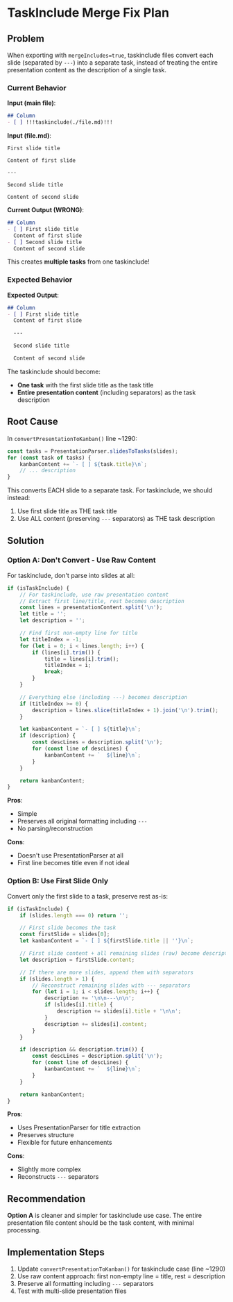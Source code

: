 # TaskInclude Merge Fix Plan

## Problem

When exporting with `mergeIncludes=true`, taskinclude files convert each slide (separated by `---`) into a separate task, instead of treating the entire presentation content as the description of a single task.

### Current Behavior

**Input (main file)**:
```markdown
## Column
- [ ] !!!taskinclude(./file.md)!!!
```

**Input (file.md)**:
```
First slide title

Content of first slide

---

Second slide title

Content of second slide
```

**Current Output (WRONG)**:
```markdown
## Column
- [ ] First slide title
  Content of first slide
- [ ] Second slide title
  Content of second slide
```

This creates **multiple tasks** from one taskinclude!

### Expected Behavior

**Expected Output**:
```markdown
## Column
- [ ] First slide title
  Content of first slide

  ---

  Second slide title

  Content of second slide
```

The taskinclude should become:
- **One task** with the first slide title as the task title
- **Entire presentation content** (including separators) as the task description

## Root Cause

In `convertPresentationToKanban()` line ~1290:
```typescript
const tasks = PresentationParser.slidesToTasks(slides);
for (const task of tasks) {
    kanbanContent += `- [ ] ${task.title}\n`;
    // ... description
}
```

This converts EACH slide to a separate task. For taskinclude, we should instead:
1. Use first slide title as THE task title
2. Use ALL content (preserving `---` separators) as THE task description

## Solution

### Option A: Don't Convert - Use Raw Content
For taskinclude, don't parse into slides at all:
```typescript
if (isTaskInclude) {
    // For taskinclude, use raw presentation content
    // Extract first line/title, rest becomes description
    const lines = presentationContent.split('\n');
    let title = '';
    let description = '';

    // Find first non-empty line for title
    let titleIndex = -1;
    for (let i = 0; i < lines.length; i++) {
        if (lines[i].trim()) {
            title = lines[i].trim();
            titleIndex = i;
            break;
        }
    }

    // Everything else (including ---) becomes description
    if (titleIndex >= 0) {
        description = lines.slice(titleIndex + 1).join('\n').trim();
    }

    let kanbanContent = `- [ ] ${title}\n`;
    if (description) {
        const descLines = description.split('\n');
        for (const line of descLines) {
            kanbanContent += `  ${line}\n`;
        }
    }

    return kanbanContent;
}
```

**Pros**:
- Simple
- Preserves all original formatting including `---`
- No parsing/reconstruction

**Cons**:
- Doesn't use PresentationParser at all
- First line becomes title even if not ideal

### Option B: Use First Slide Only
Convert only the first slide to a task, preserve rest as-is:
```typescript
if (isTaskInclude) {
    if (slides.length === 0) return '';

    // First slide becomes the task
    const firstSlide = slides[0];
    let kanbanContent = `- [ ] ${firstSlide.title || ''}\n`;

    // First slide content + all remaining slides (raw) become description
    let description = firstSlide.content;

    // If there are more slides, append them with separators
    if (slides.length > 1) {
        // Reconstruct remaining slides with --- separators
        for (let i = 1; i < slides.length; i++) {
            description += '\n\n---\n\n';
            if (slides[i].title) {
                description += slides[i].title + '\n\n';
            }
            description += slides[i].content;
        }
    }

    if (description && description.trim()) {
        const descLines = description.split('\n');
        for (const line of descLines) {
            kanbanContent += `  ${line}\n`;
        }
    }

    return kanbanContent;
}
```

**Pros**:
- Uses PresentationParser for title extraction
- Preserves structure
- Flexible for future enhancements

**Cons**:
- Slightly more complex
- Reconstructs `---` separators

## Recommendation

**Option A** is cleaner and simpler for taskinclude use case. The entire presentation file content should be the task content, with minimal processing.

## Implementation Steps

1. Update `convertPresentationToKanban()` for taskinclude case (line ~1290)
2. Use raw content approach: first non-empty line = title, rest = description
3. Preserve all formatting including `---` separators
4. Test with multi-slide presentation files
